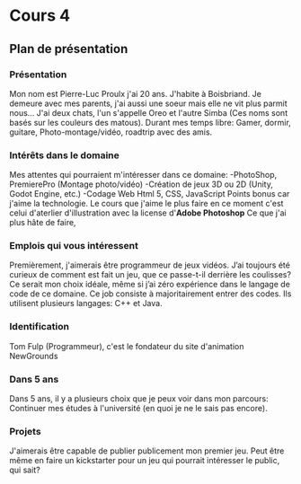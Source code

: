# Cours 4
## Plan de présentation

### Présentation
Mon nom est Pierre-Luc Proulx j'ai 20 ans. J'habite à Boisbriand. Je demeure avec mes parents, j'ai aussi une soeur mais elle ne vit plus parmit nous...
J'ai deux chats, l'un s'appelle Oreo et l'autre Simba (Ces noms sont basés sur les couleurs des matous).
Durant mes temps libre: Gamer, dormir, guitare, Photo-montage/vidéo, roadtrip avec des amis.
### Intérêts dans le domaine
Mes attentes qui pourraient m'intéresser dans ce domaine: 
-PhotoShop, PremierePro (Montage photo/vidéo)
-Création de jeux 3D ou 2D (Unity, Godot Engine, etc.)
-Codage Web Html 5, CSS, JavaScript
Points bonus car j'aime la technologie.
Le cours que j'aime le plus faire en ce moment c'est celui d'aterlier d'illustration avec la license d'__Adobe Photoshop__
Ce que j'ai plus hâte de faire, 
### Emplois qui vous intéressent
Premièrement, j'aimerais être programmeur de jeux vidéos.  J’ai toujours été curieux de comment est fait un jeu, que ce passe-t-il derrière les coulisses? Ce serait mon choix idéale, même si j’ai zéro expérience dans le langage de code de ce domaine.
Ce job consiste à majoritairement entrer des codes. Ils utilisent plusieurs langages: C++ et Java.


### Identification
Tom Fulp (Programmeur), c'est le fondateur du site d'animation NewGrounds

### Dans 5 ans
Dans 5 ans, il y a plusieurs choix que je peux voir dans mon parcours: Continuer mes études à l'université (en quoi je ne le sais pas encore). 

### Projets
J'aimerais être capable de publier publicement mon premier jeu. Peut être même en faire un kickstarter pour un jeu qui pourrait intéresser le public, qui sait?
